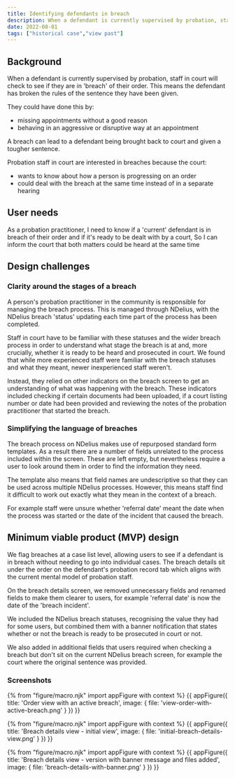 ```yaml
---
title: Identifying defendants in breach
description: When a defendant is currently supervised by probation, staff in court will check to see if they are in 'breach' of their order. This means the defendant has broken the rules of the sentence they have been given.
date: 2022-08-01
tags: ["historical case","view past"]
---
```


## Background
When a defendant is currently supervised by probation, staff in court will check to see if they are in 'breach' of their order. This means the defendant has broken the rules of the sentence they have been given.

They could have done this by:
- missing appointments without a good reason
- behaving in an aggressive or disruptive way at an appointment

A breach can lead to a defendant being brought back to court and given a tougher sentence.

Probation staff in court are interested in breaches because the court:
- wants to know about how a person is progressing on an order
- could deal with the breach at the same time instead of in a separate hearing

## User needs
As a probation practitioner,
I need to know if a 'current' defendant is in breach of their order and if it's ready to be dealt with by a court,
So I can inform the court that both matters could be heard at the same time

## Design challenges

### Clarity around the stages of a breach
A person's probation practitioner in the community is responsible for managing the breach process. This is managed through NDelius, with the NDelius breach 'status' updating each time part of the process has been completed.

Staff in court have to be familiar with these statuses and the wider breach process in order to understand what stage the breach is at and, more crucially, whether it is ready to be heard and prosecuted in court. We found that while more experienced staff were familiar with the breach statuses and what they meant, newer inexperienced staff weren't.

Instead, they relied on other indicators on the breach screen to get an understanding of what was happening with the breach. These indicators included checking if certain documents had been uploaded, if a court listing number or date had been provided and reviewing the notes of the probation practitioner that started the breach.

### Simplifying the language of breaches
The breach process on NDelius makes use of repurposed standard form templates. As a result there are a number of fields unrelated to the process included within the screen. These are left empty, but nevertheless require a user to look around them in order to find the information they need.

The template also means that field names are undescriptive so that they can be used across multiple NDelius processes. However, this means staff find it difficult to work out exactly what they mean in the context of a breach.

For example staff were unsure whether 'referral date' meant the date when the process was started or the date of the incident that caused the breach.

## Minimum viable product (MVP) design
We flag breaches at a case list level, allowing users to see if a defendant is in breach without needing to go into individual cases. The breach details sit under the order on the defendant's probation record tab which aligns with the current mental model of probation staff.

On the breach details screen, we removed unnecessary fields and renamed fields to make them clearer to users, for example 'referral date' is now the date of the 'breach incident'.

We included the NDelius breach statuses, recognising the value they had for some users, but combined them with a banner notification that states whether or not the breach is ready to be prosecuted in court or not.

We also added in additional fields that users required when checking a breach but don't sit on the current NDelius breach screen, for example the court where the original sentence was provided.

### Screenshots
{% from "figure/macro.njk" import appFigure with context %}
{{ appFigure({
  title: 'Order view with an active breach',
  image: {
    file: 'view-order-with-active-breach.png'
  }
}) }}

{% from "figure/macro.njk" import appFigure with context %}
{{ appFigure({
  title: 'Breach details view - initial view',
  image: {
    file: 'initial-breach-details-view.png'
  }
}) }}

{% from "figure/macro.njk" import appFigure with context %}
{{ appFigure({
  title: 'Breach details view - version with banner message and files added',
  image: {
    file: 'breach-details-with-banner.png'
  }
}) }}
